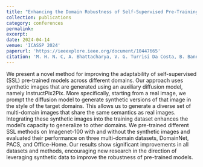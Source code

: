 ```yaml
---
title: "Enhancing the Domain Robustness of Self-Supervised Pre-Training with Synthetic Images"
collection: publications
category: conferences
permalink: 
excerpt: 
date: 2024-04-14
venue: 'ICASSP 2024'
paperurl: 'https://ieeexplore.ieee.org/document/10447665'
citation: 'M. H. N. C, A. Bhattacharya, V. G. Turrisi Da Costa, B. Banerjee and E. Ricci, "Enhancing the Domain Robustness of Self-Supervised pre-Training with Synthetic Images," ICASSP 2024 - 2024 IEEE International Conference on Acoustics, Speech and Signal Processing (ICASSP), Seoul, Korea, Republic of, 2024, pp. 5470-5474, doi: 10.1109/ICASSP48485.2024.10447665.'
---
```


We present a novel method for improving the adaptability of self-supervised (SSL) pre-trained models across different domains. Our approach uses synthetic images that are generated using an auxiliary diffusion model, namely InstructPix2Pix. More specifically, starting from a real image, we prompt the diffusion model to generate synthetic versions of that image in the style of the target domains. This allows us to generate a diverse set of multi-domain images that share the same semantics as real images. Integrating these synthetic images into the training dataset enhances the model’s capacity to generalize to other domains. We pre-trained different SSL methods on Imagenet-100 with and without the synthetic images and evaluated their performance on three multi-domain datasets, DomainNet, PACS, and Office-Home. Our results show significant improvements in all datasets and methods, encouraging new research in the direction of leveraging synthetic data to improve the robustness of pre-trained models.
